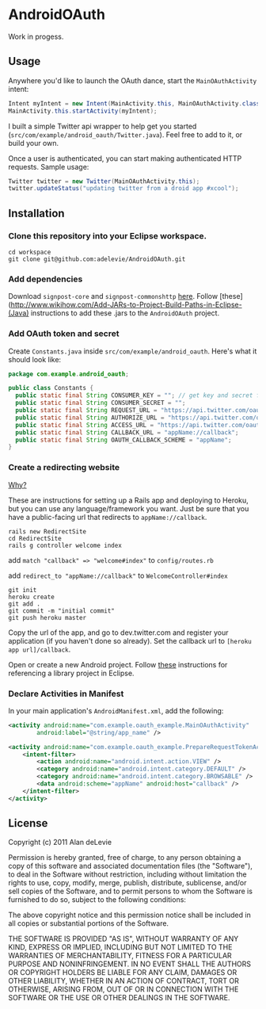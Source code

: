 AndroidOAuth
============

Work in progess.

Usage
-----

Anywhere you'd like to launch the OAuth dance, start the `MainOAuthActivity` intent:

``` java
Intent myIntent = new Intent(MainActivity.this, MainOAuthActivity.class);
MainActivity.this.startActivity(myIntent);
```

I built a simple Twitter api wrapper to help get you started (`src/com/example/android_oauth/Twitter.java`). Feel free to add to it, or build your own.

Once a user is authenticated, you can start making authenticated HTTP requests. Sample usage:

``` java
Twitter twitter = new Twitter(MainOAuthActivity.this);
twitter.updateStatus("updating twitter from a droid app #xcool");
```

Installation
------------

### Clone this repository into your Eclipse workspace.

```
cd workspace
git clone git@github.com:adelevie/AndroidOAuth.git
```

### Add dependencies

Download `signpost-core` and `signpost-commonshttp` [here](http://code.google.com/p/oauth-signpost/downloads/list). Follow [these](http://www.wikihow.com/Add-JARs-to-Project-Build-Paths-in-Eclipse-(Java) instructions to add these .jars to the `AndroidOAuth` project.

### Add OAuth token and secret

Create `Constants.java` inside `src/com/example/android_oauth`. Here's what it should look like:

``` java
package com.example.android_oauth;

public class Constants {
  public static final String CONSUMER_KEY = ""; // get key and secret from dev.twitter.com
  public static final String CONSUMER_SECRET = "";
  public static final String REQUEST_URL = "https://api.twitter.com/oauth/request_token";
  public static final String AUTHORIZE_URL = "https://api.twitter.com/oauth/authorize";
  public static final String ACCESS_URL = "https://api.twitter.com/oauth/access_token";
  public static final String CALLBACK_URL = "appName://callback";
  public static final String OAUTH_CALLBACK_SCHEME = "appName";
}
```

### Create a redirecting website

[Why?](http://stackoverflow.com/questions/2199357/oauth-twitter-on-android-callback-fails/2401135#2401135)

These are instructions for setting up a Rails app and deploying to Heroku, but you can use any language/framework you want. Just be sure that you have a public-facing url that redirects to `appName://callback`.

	rails new RedirectSite
	cd RedirectSite
	rails g controller welcome index

add `match "callback" => "welcome#index"` to `config/routes.rb`

add `redirect_to "appName://callback"` to `WelcomeController#index`

	git init
	heroku create
	git add .
	git commit -m "initial commit"
	git push heroku master

Copy the url of the app, and go to dev.twitter.com and register your application (if you haven't done so already). Set the callback url to `[heroku app url]/callback`.

Open or create a new Android project. Follow [these](http://developer.android.com/guide/developing/projects/projects-eclipse.html) instructions for referencing a library project in Eclipse.

### Declare Activities in Manifest

In your main application's `AndroidManifest.xml`, add the following:

``` xml
<activity android:name="com.example.oauth_example.MainOAuthActivity"
		android:label="@string/app_name" />

<activity android:name="com.example.oauth_example.PrepareRequestTokenActivity" android:launchMode="singleTask">
	<intent-filter>
		<action android:name="android.intent.action.VIEW" />
		<category android:name="android.intent.category.DEFAULT" />
		<category android:name="android.intent.category.BROWSABLE" />
		<data android:scheme="appName" android:host="callback" />
	</intent-filter>
</activity>
```

License
-------

Copyright (c) 2011 Alan deLevie

Permission is hereby granted, free of charge, to any person obtaining a copy of this software and associated documentation files (the "Software"), to deal in the Software without restriction, including without limitation the rights to use, copy, modify, merge, publish, distribute, sublicense, and/or sell copies of the Software, and to permit persons to whom the Software is furnished to do so, subject to the following conditions:

The above copyright notice and this permission notice shall be included in all copies or substantial portions of the Software.

THE SOFTWARE IS PROVIDED "AS IS", WITHOUT WARRANTY OF ANY KIND, EXPRESS OR IMPLIED, INCLUDING BUT NOT LIMITED TO THE WARRANTIES OF MERCHANTABILITY, FITNESS FOR A PARTICULAR PURPOSE AND NONINFRINGEMENT. IN NO EVENT SHALL THE AUTHORS OR COPYRIGHT HOLDERS BE LIABLE FOR ANY CLAIM, DAMAGES OR OTHER LIABILITY, WHETHER IN AN ACTION OF CONTRACT, TORT OR OTHERWISE, ARISING FROM, OUT OF OR IN CONNECTION WITH THE SOFTWARE OR THE USE OR OTHER DEALINGS IN THE SOFTWARE.



